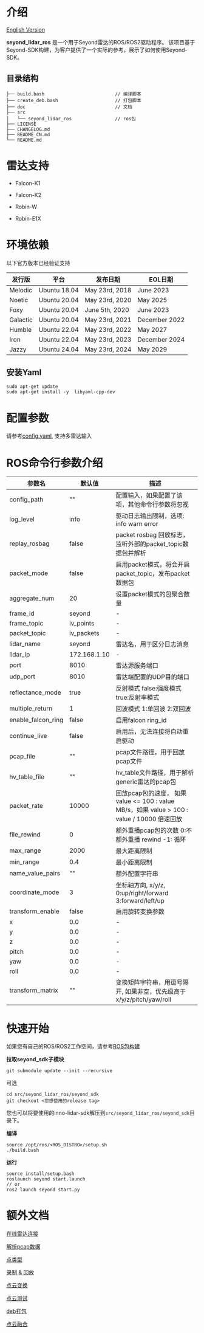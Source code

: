 # 介绍

 [English Version](README.md) 

**seyond_lidar_ros** 是一个用于Seyond雷达的ROS/ROS2驱动程序。
该项目基于Seyond-SDK构建，为客户提供了一个实际的参考，展示了如何使用Seyond-SDK。

## 目录结构

```
├── build.bash                          // 编译脚本
├── create_deb.bash                     // 打包脚本
├── doc                                 // 文档
├── src
│   └── seyond_lidar_ros                // ros包
├── LICENSE
├── CHANGELOG.md
├── README_CN.md
└── README.md
```

# 雷达支持

- Falcon-K1
  
- Falcon-K2
  
- Robin-W
  
- Robin-E1X
  

# 环境依赖

以下官方版本已经验证支持

| 发行版 | 平台 | 发布日期 | EOL日期 |
| --- | --- | --- | --- |
| Melodic | Ubuntu 18.04 | May 23rd, 2018 | June 2023 |
| Noetic | Ubuntu 20.04 | May 23rd, 2020 | May 2025 |
| Foxy | Ubuntu 20.04 | June 5th, 2020 | June 2023 |
| Galactic | Ubuntu 20.04 | May 23rd, 2021 | December 2022 |
| Humble | Ubuntu 22.04 | May 23rd, 2022 | May 2027 |
| Iron | Ubuntu 22.04 | May 23rd, 2023 | December 2024 |
| Jazzy | Ubuntu 24.04 | May 23rd, 2024 | May 2029 |

## 安装Yaml


```
sudo apt-get update
sudo apt-get install -y  libyaml-cpp-dev
```

# 配置参数

请参考[config.yaml](/src/seyond_lidar_ros/config/config.yaml), 支持多雷达输入

# ROS命令行参数介绍

| 参数名 | 默认值 | 描述 |
| --- | --- | --- |
| config_path | ""  | 配置输入，如果配置了该项，其他命令行参数将忽视 |
| log_level | info | 驱动日志输出限制，选项: info warn error |
| replay_rosbag | false | packet rosbag 回放标志，监听外部的packet_topic数据包并解析 |
| packet_mode | false | 启用packet模式，将会开启packet_topic，发布packet数据包 |
| aggregate_num | 20  | 设置packet模式的包聚合数量 |
| frame_id | seyond | - |
| frame_topic | iv_points | - |
| packet_topic | iv_packets | - |
| lidar_name | seyond | 雷达名，用于区分日志消息 |
| lidar_ip | 172.168.1.10 | - |
| port | 8010 | 雷达源服务端口 |
| udp_port | 8010 | 雷达端配置的UDP目的端口 |
| reflectance_mode | true | 反射模式 false:强度模式 true:反射率模式 |
| multiple_return | 1   | 回波模式 1:单回波 2:双回波 |
| enable_falcon_ring | false | 启用falcon ring_id |
| continue_live | false | 启用后，无法连接将自动重启驱动 |
| pcap_file | ""  | pcap文件路径，用于回放pcap文件 |
| hv_table_file | ""  | hv_table文件路径，用于解析generic雷达的pcap包 |
| packet_rate | 10000 | 回放pcap包的速度， 如果 value <= 100 :  value MB/s，如果 value  >  100 :  value / 10000 倍速回放 |
| file_rewind | 0   | 额外重播pcap包的次数 0:不额外重播 rewind -1: 循环 |
| max_range | 2000 | 最大距离限制 |
| min_range | 0.4 | 最小距离限制 |
| name_value_pairs | ""  | 额外配置字符串 |
| coordinate_mode | 3   | 坐标轴方向, x/y/z, 0:up/right/forward 3:forward/left/up |
| transform_enable | false | 启用旋转变换参数 |
| x   | 0.0 | - |
| y   | 0.0 | - |
| z   | 0.0 | - |
| pitch | 0.0 | - |
| yaw | 0.0 | - |
| roll | 0.0 | - |
| transform_matrix | "" | 变换矩阵字符串，用逗号隔开, 如果非空，优先级高于x/y/z/pitch/yaw/roll |

# 快速开始

如果您有自己的ROS/ROS2工作空间，请参考[ROS包构建](src/seyond_lidar_ros/README.md)


**拉取seyond_sdk子模块**

```
git submodule update --init --recursive
```

可选
```
cd src/seyond_lidar_ros/seyond_sdk
git checkout <您想使用的release tag>
```
您也可以将要使用的inno-lidar-sdk解压到`src/seyond_lidar_ros/seyond_sdk`目录下。


**编译**

```
source /opt/ros/<ROS_DISTRO>/setup.sh
./build.bash
```

**运行**

```
source install/setup.bash
roslaunch seyond start.launch
// or
ros2 launch seyond start.py
```

# 额外文档

[在线雷达连接](doc/01_how_to_connect_live_lidar_cn.md)

[解析pcap数据](doc/03_how_to_parse_pcap_data_cn.md)

[点类型](doc/02_how_to_change_point_type_cn.md)

[录制 & 回放](doc/04_how_to_record_data_cn.md)

[点云变换](05_how_to_enable_transform_cn.md)

[点云测试](doc/06_how_to_use_test_node_cn.md)

[deb打包](doc/08_how_to_create_deb_cn.md)

[点云融合](doc/07_how_to_fuse_multiple_lidars_cn.md)
